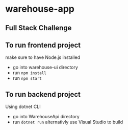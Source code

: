 # warehouse-app
## Full Stack Challenge

## To run frontend project
make sure to have Node.js installed
- go into warehouse-ui directory
- run ```npm install```
- run ```npm start```

## To run backend project
Using dotnet CLI
- go into WarehouseApi directory
- run ```dotnet run```
alternativly use Visual Studio to build
